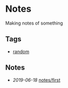 # Notes

Making notes of something

## Tags

- [random](./tags/random)

## Notes

- *2019-06-18* [notes/first](./notes/first)
